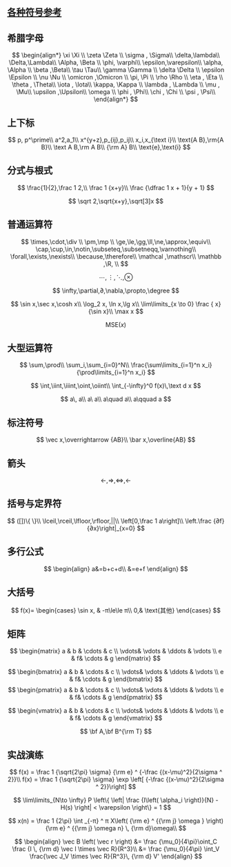 ##  [各种符号参考](https://blog.csdn.net/LCCFlccf/article/details/89643585)
## 希腊字母

$$
\begin{align*}
\xi \Xi \\
\zeta \Zeta \\
\sigma , \Sigma\\
\delta,\lambda\\
\Delta,\Lambda\\
\Alpha, \Beta \\
\phi, \varphi\\
\epsilon,\varepsilon\\
\alpha, \Alpha \\
\beta ,\Beta\\
\tau \Tau\\
\gamma \Gamma \\
\delta \Delta \\
\epsilon \Epsilon \\
\nu \Nu \\
\omicron ,\Omicron \\
\pi, \Pi  \\
\rho \Rho \\
\eta , \Eta \\
\theta , \Theta\\
\iota , \Iota\\
\kappa, \Kappa \\
\lambda , \Lambda \\
\mu , \Mu\\ 
\upsilon ,\Upsilon\\
\omega \\
\phi , \Phi\\
\chi , \Chi \\
\psi , \Psi\\
\end{align*}
$$



## 上下标

$$
p, p^\prime\\
a^2,a_1\\
x^{y+z},p_{ij},p_ij\\
x_i,x_{\text i}\\
\text{A B},\rm{A B}\\
\text A B,\rm A B\\
{\rm A} B\\
\text{e},\text{i}
$$



## 分式与根式

$$
\frac{1}{2},\frac 1 2,\\
\frac 1 {x+y}\\
\frac {\dfrac 1 x + 1}{y + 1}
$$

$$
\sqrt 2,\sqrt{x+y},\sqrt[3]x
$$



## 普通运算符

$$
\times,\cdot,\div \\
\pm,\mp \\
\ge,\le,\gg,\ll,\ne,\approx,\equiv\\
\cap,\cup,\in,\notin,\subseteq,\subsetneqq,\varnothing\\
\forall,\exists,\nexists\\
\because,\therefore\\
\mathcal ,\mathscr\\
\mathbb ,\R, \\
$$

$$
\cdots,\vdots,\ddots, \otimes 
$$

$$
\infty,\partial,∂,\nabla,\propto,\degree
$$

$$
\sin x,\sec x,\cosh x\\
\log_2 x, \ln x,\lg x\\
\lim\limits_{x \to 0} \frac { x}{\sin x}\\
\max x
$$

$$
\text{MSE}(x)
$$



## 大型运算符

$$
\sum,\prod\\
\sum_i,\sum_{i=0}^N\\
\frac{\sum\limits_{i=1}^n x_i}{\prod\limits_{i=1}^n x_i}
$$

$$
\int,\iint,\iiint,\oint,\oiint\\
\int_{-\infty}^0 f(x)\,\text d x
$$

$$
a\, a\\
a\ a\\
a\quad a\\
a\qquad a
$$



## 标注符号

$$
\vec x,\overrightarrow {AB}\\
\bar x,\overline{AB}
$$



## 箭头

$$
\leftarrow,\Rightarrow,\Leftrightarrow,\longleftarrow
$$



## 括号与定界符

$$
([])\{ \}\\
\lceil,\rceil,\lfloor,\rfloor,||\\
\left[0,\frac 1 a\right]\\
\left.\frac {∂f}{∂x}\right|_{x=0}
$$



## 多行公式

$$
\begin{align}
a&=b+c+d\\
&=e+f
\end{align}
$$



## 大括号

$$
f(x)=
\begin{cases}
\sin x, & -π\le\le π\\
0,& \text{其他}
\end{cases}
$$


## 矩阵

$$
\begin{matrix}
a & b & \cdots & c \\
\vdots& \vdots & \ddots & \vdots \\
e & f& \cdots & g
\end{matrix}
$$

$$
\begin{bmatrix}
a & b & \cdots & c \\
\vdots& \vdots & \ddots & \vdots \\
e & f& \cdots & g
\end{bmatrix}
$$
$$
\begin{pmatrix}
a & b & \cdots & c \\
\vdots& \vdots & \ddots & \vdots \\
e & f& \cdots & g
\end{pmatrix}
$$

$$
\begin{vmatrix}
a & b & \cdots & c \\
\vdots& \vdots & \ddots & \vdots \\
e & f& \cdots & g
\end{vmatrix}
$$

$$
\bf A,\bf B^{\rm T}
$$



## 实战演练

$$
f(x) = \frac 1 {\sqrt{2\pi} \sigma} {\rm e} ^ {-\frac {(x-\mu)^2}{2\sigma ^ 2}}\\
f(x) = \frac 1 {\sqrt{2\pi} \sigma} \exp \left[ {-\frac {(x-\mu)^2}{2\sigma ^ 2}}\right]
$$

$$
\lim\limits_{N\to \infty} P \left\{ \left| \frac {I\left( \alpha_i \right)}{N} - H(s) \right| < \varepsilon  \right\} = 1
$$

$$
x(n) = \frac 1 {2\pi} \int _{-π} ^ π X\left( {\rm e} ^ {{\rm j} \omega } \right) {\rm e} ^ {{\rm j} \omega n} \, {\rm d}\omega\\
$$

$$
\begin{align}
\vec B \left( \vec r \right) &= \frac {\mu_0}{4\pi}\oint_C \frac {I \, {\rm d} \vec l \times \vec R}{R^3}\\
&= \frac {\mu_0}{4\pi} \int_V \frac{\vec J_V \times \vec R}{R^3}\, {\rm d} V'
\end{align}
$$







